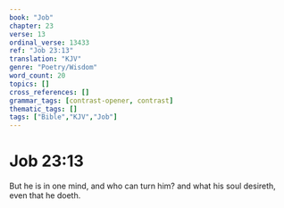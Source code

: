 ```yaml
---
book: "Job"
chapter: 23
verse: 13
ordinal_verse: 13433
ref: "Job 23:13"
translation: "KJV"
genre: "Poetry/Wisdom"
word_count: 20
topics: []
cross_references: []
grammar_tags: [contrast-opener, contrast]
thematic_tags: []
tags: ["Bible","KJV","Job"]
---
```


# Job 23:13

But he is in one mind, and who can turn him? and what his soul desireth, even that he doeth.
